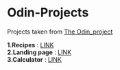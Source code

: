 # Odin-Projects
Projects taken from [The Odin_project](https://www.theodinproject.com/)

 **1.Recipes** : [LINK](https://ShinichiShi.github.io/Odin-Projects/Recipes/)
 <br> **2.Landing page** : [LINK](https://shinichishi.github.io/Odin-Projects/Landing_page/)
<br> **3.Calculator** : [LINK](https://shinichishi.github.io/Odin-Projects/Calculator/)

